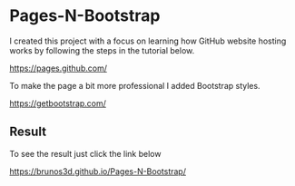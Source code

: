 # Pages-N-Bootstrap

I created this project with a focus on learning how GitHub website hosting works by following the steps in the tutorial below.

 https://pages.github.com/

To make the page a bit more professional I added Bootstrap styles.

https://getbootstrap.com/

## Result

To see the result just click the link below

https://brunos3d.github.io/Pages-N-Bootstrap/
